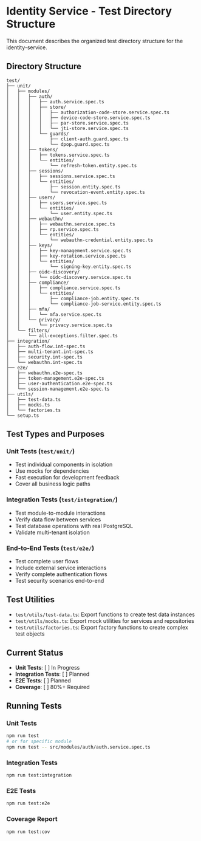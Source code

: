 # Identity Service - Test Directory Structure

This document describes the organized test directory structure for the identity-service.

## Directory Structure

```
test/
├── unit/
│   ├── modules/
│   │   ├── auth/
│   │   │   ├── auth.service.spec.ts
│   │   │   ├── store/
│   │   │   │   ├── authorization-code-store.service.spec.ts
│   │   │   │   ├── device-code-store.service.spec.ts
│   │   │   │   ├── par-store.service.spec.ts
│   │   │   │   └── jti-store.service.spec.ts
│   │   │   └── guards/
│   │   │       ├── client-auth.guard.spec.ts
│   │   │       └── dpop.guard.spec.ts
│   │   ├── tokens/
│   │   │   ├── tokens.service.spec.ts
│   │   │   └── entities/
│   │   │       └── refresh-token.entity.spec.ts
│   │   ├── sessions/
│   │   │   ├── sessions.service.spec.ts
│   │   │   └── entities/
│   │   │       ├── session.entity.spec.ts
│   │   │       └── revocation-event.entity.spec.ts
│   │   ├── users/
│   │   │   ├── users.service.spec.ts
│   │   │   └── entities/
│   │   │       └── user.entity.spec.ts
│   │   ├── webauthn/
│   │   │   ├── webauthn.service.spec.ts
│   │   │   ├── rp.service.spec.ts
│   │   │   └── entities/
│   │   │       └── webauthn-credential.entity.spec.ts
│   │   ├── keys/
│   │   │   ├── key-management.service.spec.ts
│   │   │   ├── key-rotation.service.spec.ts
│   │   │   └── entities/
│   │   │       └── signing-key.entity.spec.ts
│   │   ├── oidc-discovery/
│   │   │   └── oidc-discovery.service.spec.ts
│   │   ├── compliance/
│   │   │   ├── compliance.service.spec.ts
│   │   │   └── entities/
│   │   │       ├── compliance-job.entity.spec.ts
│   │   │       └── compliance-job-service.entity.spec.ts
│   │   ├── mfa/
│   │   │   └── mfa.service.spec.ts
│   │   └── privacy/
│   │       └── privacy.service.spec.ts
│   └── filters/
│       └── all-exceptions.filter.spec.ts
├── integration/
│   ├── auth-flow.int-spec.ts
│   ├── multi-tenant.int-spec.ts
│   ├── security.int-spec.ts
│   └── webauthn.int-spec.ts
├── e2e/
│   ├── webauthn.e2e-spec.ts
│   ├── token-management.e2e-spec.ts
│   ├── user-authentication.e2e-spec.ts
│   └── session-management.e2e-spec.ts
├── utils/
│   ├── test-data.ts
│   ├── mocks.ts
│   └── factories.ts
└── setup.ts
```

## Test Types and Purposes

### Unit Tests (`test/unit/`)
- Test individual components in isolation
- Use mocks for dependencies
- Fast execution for development feedback
- Cover all business logic paths

### Integration Tests (`test/integration/`)
- Test module-to-module interactions
- Verify data flow between services
- Test database operations with real PostgreSQL
- Validate multi-tenant isolation

### End-to-End Tests (`test/e2e/`)
- Test complete user flows
- Include external service interactions
- Verify complete authentication flows
- Test security scenarios end-to-end

## Test Utilities

- `test/utils/test-data.ts`: Export functions to create test data instances
- `test/utils/mocks.ts`: Export mock utilities for services and repositories
- `test/utils/factories.ts`: Export factory functions to create complex test objects

## Current Status

- **Unit Tests**: [ ] In Progress
- **Integration Tests**: [ ] Planned
- **E2E Tests**: [ ] Planned
- **Coverage**: [ ] 80%+ Required

## Running Tests

### Unit Tests
```bash
npm run test
# or for specific module
npm run test -- src/modules/auth/auth.service.spec.ts
```

### Integration Tests
```bash
npm run test:integration
```

### E2E Tests
```bash
npm run test:e2e
```

### Coverage Report
```bash
npm run test:cov
```
